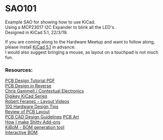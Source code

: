 # SAO101
Example SAO for showing how to use KiCad.  
Using a MCP23017 I2C Expander to blink all the LED's.  
Designed in KiCad 5.1, 22/3/19.  

If you are coming along to the Hardware Meetup and want to follow along, please install [KiCad 5.1](http://kicad-pcb.org/download/) in advance.  
I would also suggest bringing a mouse, as layout on a touchpad is not much fun. 

### Resources:   
[PCB Design Tutorial PDF](https://alternatezone.com/electronics/files/PCBDesignTutorialRevA.pdf)  
[PCB Design in Reverse](https://www.youtube.com/watch?v=CV68US8gZMk)  
[Chris Gammell / Contextual Electronics](https://www.youtube.com/user/contextualelectronic/videos)  
[Digikey KiCad Series](https://www.youtube.com/watch?v=vaCVh2SAZY4)  
[Robert Feranec - Layout Videos](https://www.youtube.com/user/matarofe/videos)  
[100 Hardware Design Tips](https://www.youtube.com/watch?v=ZpMvKJzZk90&list=PLXvLToQzgzddPKq_txEXNe0pxaSHqPtMO)    
[Review of PCB Layout](https://www.youtube.com/watch?v=HZVod5AFrVI)  
[PCB CAD Design Guidelines](http://irtfweb.ifa.hawaii.edu/~ao/Electronic/Peter_dump/Electronics/System/Text/PCBCADGuidelines.pdf)
[PCB Art](http://www.andrewsowa.com/blog/2017/3/19/creating-the-benchoff-nickel)  
[How I make Shitty Add-ons](https://www.youtube.com/watch?v=61NFK9KW_4s)  
[KiBoM - BOM generation tool](https://github.com/SchrodingersGat/KiBoM)  
[Interactive BOM](https://github.com/openscopeproject/InteractiveHtmlBom)